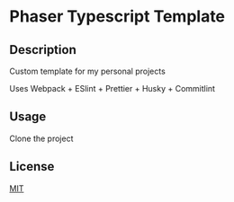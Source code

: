 # Phaser Typescript Template


## Description
Custom template for my personal projects

Uses Webpack + ESlint + Prettier + Husky + Commitlint


## Usage
Clone the project

## License
[MIT](https://choosealicense.com/licenses/mit/)

